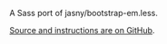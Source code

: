 A Sass port of jasny/bootstrap-em.less.

[Source and instructions are on GitHub](https://gist.github.com/neil-h/631c5e848ba1f2ae92d1).
